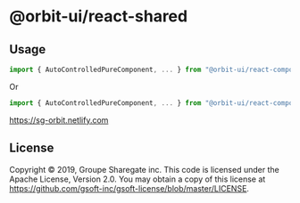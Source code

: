 # @orbit-ui/react-shared

## Usage

```javascript
import { AutoControlledPureComponent, ... } from "@orbit-ui/react-components-shared";
```

Or

```javascript
import { AutoControlledPureComponent, ... } from "@orbit-ui/react-components";
```

https://sg-orbit.netlify.com

## License

Copyright © 2019, Groupe Sharegate inc. This code is licensed under the Apache License, Version 2.0. You may obtain a copy of this license at https://github.com/gsoft-inc/gsoft-license/blob/master/LICENSE.
